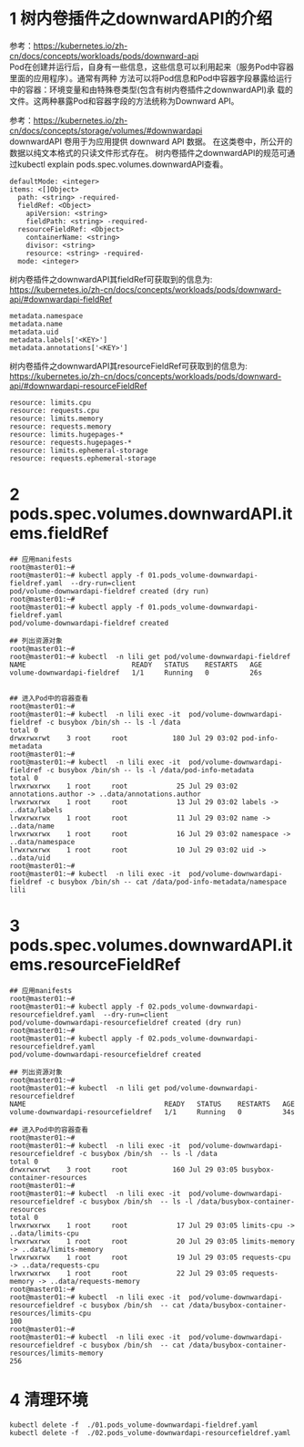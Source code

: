 # 1 树内卷插件之downwardAPI的介绍
参考：https://kubernetes.io/zh-cn/docs/concepts/workloads/pods/downward-api  
Pod在创建并运行后，自身有一些信息，这些信息可以利用起来（服务Pod中容器里面的应用程序）。通常有两种
方法可以将Pod信息和Pod中容器字段暴露给运行中的容器：环境变量和由特殊卷类型(包含有树内卷插件之downwardAPI)承
载的文件。这两种暴露Pod和容器字段的方法统称为Downward API。

参考：https://kubernetes.io/zh-cn/docs/concepts/storage/volumes/#downwardapi  
downwardAPI 卷用于为应用提供 downward API 数据。 在这类卷中，所公开的数据以纯文本格式的只读文件形式存在。
树内卷插件之downwardAPI的规范可通过kubectl explain pods.spec.volumes.downwardAPI查看。
```
defaultMode: <integer>
items: <[]Object>
  path: <string> -required-
  fieldRef: <Object>
    apiVersion: <string>
    fieldPath: <string> -required-
  resourceFieldRef: <Object>
    containerName: <string>
    divisor: <string>
    resource: <string> -required-
  mode: <integer>
```

树内卷插件之downwardAPI其fieldRef可获取到的信息为:   
https://kubernetes.io/zh-cn/docs/concepts/workloads/pods/downward-api/#downwardapi-fieldRef
```
metadata.namespace
metadata.name
metadata.uid
metadata.labels['<KEY>']
metadata.annotations['<KEY>']
```

树内卷插件之downwardAPI其resourceFieldRef可获取到的信息为:
https://kubernetes.io/zh-cn/docs/concepts/workloads/pods/downward-api/#downwardapi-resourceFieldRef
```
resource: limits.cpu
resource: requests.cpu
resource: limits.memory
resource: requests.memory
resource: limits.hugepages-*
resource: requests.hugepages-*
resource: limits.ephemeral-storage
resource: requests.ephemeral-storage
```

# 2 pods.spec.volumes.downwardAPI.items.fieldRef
```
## 应用manifests
root@master01:~#
root@master01:~# kubectl apply -f 01.pods_volume-downwardapi-fieldref.yaml  --dry-run=client
pod/volume-downwardapi-fieldref created (dry run)
root@master01:~#
root@master01:~# kubectl apply -f 01.pods_volume-downwardapi-fieldref.yaml
pod/volume-downwardapi-fieldref created

## 列出资源对象
root@master01:~#
root@master01:~# kubectl  -n lili get pod/volume-downwardapi-fieldref
NAME                          READY   STATUS    RESTARTS   AGE
volume-downwardapi-fieldref   1/1     Running   0          26s


## 进入Pod中的容器查看
root@master01:~#
root@master01:~# kubectl  -n lili exec -it  pod/volume-downwardapi-fieldref -c busybox /bin/sh -- ls -l /data
total 0
drwxrwxrwt    3 root     root           180 Jul 29 03:02 pod-info-metadata
root@master01:~#
root@master01:~# kubectl  -n lili exec -it  pod/volume-downwardapi-fieldref -c busybox /bin/sh -- ls -l /data/pod-info-metadata
total 0
lrwxrwxrwx    1 root     root            25 Jul 29 03:02 annotations.author -> ..data/annotations.author
lrwxrwxrwx    1 root     root            13 Jul 29 03:02 labels -> ..data/labels
lrwxrwxrwx    1 root     root            11 Jul 29 03:02 name -> ..data/name
lrwxrwxrwx    1 root     root            16 Jul 29 03:02 namespace -> ..data/namespace
lrwxrwxrwx    1 root     root            10 Jul 29 03:02 uid -> ..data/uid
root@master01:~#
root@master01:~# kubectl  -n lili exec -it  pod/volume-downwardapi-fieldref -c busybox /bin/sh -- cat /data/pod-info-metadata/namespace
lili
```


# 3 pods.spec.volumes.downwardAPI.items.resourceFieldRef
```
## 应用manifests
root@master01:~# 
root@master01:~# kubectl apply -f 02.pods_volume-downwardapi-resourcefieldref.yaml  --dry-run=client
pod/volume-downwardapi-resourcefieldref created (dry run)
root@master01:~#
root@master01:~# kubectl apply -f 02.pods_volume-downwardapi-resourcefieldref.yaml
pod/volume-downwardapi-resourcefieldref created

## 列出资源对象
root@master01:~# 
root@master01:~# kubectl  -n lili get pod/volume-downwardapi-resourcefieldref
NAME                                  READY   STATUS    RESTARTS   AGE
volume-downwardapi-resourcefieldref   1/1     Running   0          34s

## 进入Pod中的容器查看
root@master01:~# 
root@master01:~# kubectl  -n lili exec -it  pod/volume-downwardapi-resourcefieldref -c busybox /bin/sh  -- ls -l /data
total 0
drwxrwxrwt    3 root     root           160 Jul 29 03:05 busybox-container-resources
root@master01:~# 
root@master01:~# kubectl  -n lili exec -it  pod/volume-downwardapi-resourcefieldref -c busybox /bin/sh  -- ls -l /data/busybox-container-resources
total 0
lrwxrwxrwx    1 root     root            17 Jul 29 03:05 limits-cpu -> ..data/limits-cpu
lrwxrwxrwx    1 root     root            20 Jul 29 03:05 limits-memory -> ..data/limits-memory
lrwxrwxrwx    1 root     root            19 Jul 29 03:05 requests-cpu -> ..data/requests-cpu
lrwxrwxrwx    1 root     root            22 Jul 29 03:05 requests-memory -> ..data/requests-memory
root@master01:~#
root@master01:~# kubectl  -n lili exec -it  pod/volume-downwardapi-resourcefieldref -c busybox /bin/sh  -- cat /data/busybox-container-resources/limits-cpu
100
root@master01:~#
root@master01:~# kubectl  -n lili exec -it  pod/volume-downwardapi-resourcefieldref -c busybox /bin/sh  -- cat /data/busybox-container-resources/limits-memory
256
```

# 4 清理环境
```
kubectl delete -f  ./01.pods_volume-downwardapi-fieldref.yaml
kubectl delete -f  ./02.pods_volume-downwardapi-resourcefieldref.yaml
```
